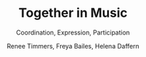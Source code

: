 ---
tag: libro
title: "Together in Music"
subtitle: "Coordination, Expression, Participation"
author: Renee Timmers, Freya Bailes, Helena Daffern
category: Ensemble playing
subject: 
publish: 2022
publisher: Oxford University Press
totalPage: 321
coverUrl: http://books.google.com/books/content?id=U9FGEAAAQBAJ&printsec=frontcover&img=1&zoom=1&edge=curl&source=gbs_api
description: Recent years have seen a rise in interest, from a diversity of fields, in the musical ensemble as an exemplary form of creative group behavior. Musical ensembles can be understood and investigated as high functioning small group organizations that have coordinative structures in place to perform under pressure within strict temporal boundaries. Rehearsals and performances exemplify fruitful contexts for emergent creative behaviour, where novel musical interpretations are negotiated and discovered through improvisatory interaction. Furthermore, group music-making can be an emotionally and socially rewarding experience that enables positive outcomes for wellbeing and development. This book brings together these different perspectives into one coherent volume, offering insight into the musical ensemble from different analytical levels. Part 1 starts from the meso-level, considering ensembles as creative teams and investigating how musical groups interact at a social and organizational level. Part 2 then zooms in to consider musical coordination and interaction at a micro-level, when considering group music-making as forms of joint action. Finally, a macro-level perspective is taken in Part 3, examining the health and wellbeing affordances associated with acoustical, expressive, and emotional joint behavior. Each part contains a balance of review chapters showcasing the most recent developments in each area of research, followed by demonstrative case studies featuring various ensemble practices and processes. A rich and multidisciplinary reflection on ensemble music practice, this volume will be an insightful read for music students, teachers, academics, and professionals with an interest in the dynamics of group behavior within a musical context.
isbn: 0198860765 
isbn13: 9780198860761 
link: https://books.google.com/books/about/Together_in_Music.html?hl=&id=U9FGEAAAQBAJ
status: unread
colabs: 
---